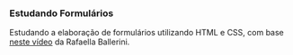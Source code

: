 ### Estudando Formulários

Estudando a elaboração de formulários utilizando HTML e CSS, com base <a href="https://www.youtube.com/watch?v=wwqOJ2o84S4">neste vídeo</a> da Rafaella Ballerini. 